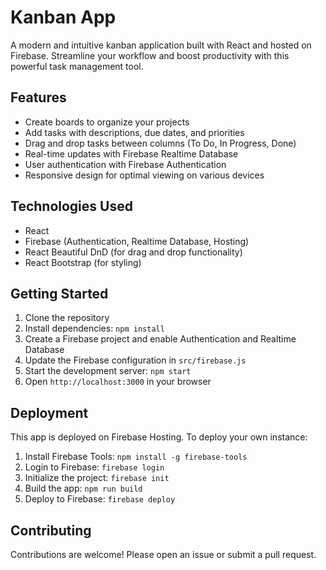 # Kanban App

A modern and intuitive kanban application built with React and hosted on Firebase. Streamline your workflow and boost productivity with this powerful task management tool.

## Features

- Create boards to organize your projects
- Add tasks with descriptions, due dates, and priorities
- Drag and drop tasks between columns (To Do, In Progress, Done)
- Real-time updates with Firebase Realtime Database
- User authentication with Firebase Authentication
- Responsive design for optimal viewing on various devices

## Technologies Used

- React
- Firebase (Authentication, Realtime Database, Hosting)
- React Beautiful DnD (for drag and drop functionality)
- React Bootstrap (for styling)

## Getting Started

1. Clone the repository
2. Install dependencies: `npm install`
3. Create a Firebase project and enable Authentication and Realtime Database
4. Update the Firebase configuration in `src/firebase.js`
5. Start the development server: `npm start`
6. Open `http://localhost:3000` in your browser

## Deployment

This app is deployed on Firebase Hosting. To deploy your own instance:

1. Install Firebase Tools: `npm install -g firebase-tools`
2. Login to Firebase: `firebase login`
3. Initialize the project: `firebase init`
4. Build the app: `npm run build`
5. Deploy to Firebase: `firebase deploy`

## Contributing

Contributions are welcome! Please open an issue or submit a pull request.
